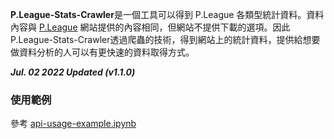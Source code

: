 **P.League-Stats-Crawler**是一個工具可以得到 P.League 各類型統計資料。資料內容與 [P.League](https://pleagueofficial.com/) 網站提供的內容相同，但網站不提供下載的選項。因此P.League-Stats-Crawler透過爬蟲的技術，得到網站上的統計資料，提供給想要做資料分析的人可以有更快速的資料取得方式。

<em>**Jul. 02 2022 Updated (v1.1.0)**</em>

### 使用範例
參考 [api-usage-example.ipynb](https://github.com/HarryChenTw/P.League-Stats-Downloader/blob/main/api-usage-example.ipynb)

